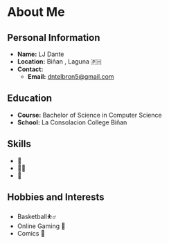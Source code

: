 # About Me

## Personal Information
- **Name:** LJ Dante
- **Location:** Biñan , Laguna 🇵🇭
- **Contact:** 
  - **Email:** dntelbron5@gmail.com

## Education
- **Course:** Bachelor of Science in Computer Science
- **School:** La Consolacion College Biñan 


## Skills
- 👾
- 🕺🏽
- 🥋


## Hobbies and Interests
- Basketball⛹️‍♂️
- Online Gaming 👾
- Comics 📖


